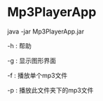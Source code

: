 # Mp3PlayerApp

java -jar Mp3PlayerApp.jar

-h : 帮助

-g : 显示图形界面

-f : 播放单个mp3文件

-p : 播放此文件夹下的mp3文件
